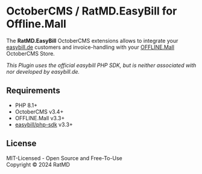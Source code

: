 OctoberCMS / RatMD.EasyBill for Offline.Mall
============================================

The **RatMD.EasyBill** OctoberCMS extensions allows to integrate your [easybill.de](https://www.easybill.de) 
customers and invoice-handling with your [OFFLINE.Mall](https://octobercms.com/plugin/offline-mall) 
OctoberCMS Store.

_This Plugin uses the official easybill PHP SDK, but is neither associated with nor developed by easybill.de._

## Requirements
- PHP 8.1+
- OctoberCMS v3.4+
- OFFLINE.Mall v3.3+
- [easybill/php-sdk](https://github.com/easybill/php-sdk) v3.3+

## License
MIT-Licensed - Open Source and Free-To-Use\
Copyright © 2024 RatMD
